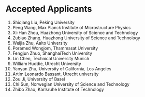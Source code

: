 # Accepted Applicants

1. Shiqiang Liu, Peking University
1. Peng Wang, Max Planck Institute of Microstructure Physics
1. Xi-Han Zhou,	Huazhong University of Science and Technology
1. Zubiao Zhang, Huazhong University of Science and Technology
1. Weijia Zhu, Aalto University
1. Poramed Wongjom,	Thammasat University
1. Fengjun Zhuo, ShanghaiTech University
1. Lin Chen, Technical University Munich
1. William Huddie, Utrecht University
1. Yanyan Zhu, University of California, Los Angeles
1. Artim Leonardo Bassant, Utrecht university
1. Zou Ji, University of Basel
1. Chi Sun, Norwegian University of Science and Technology
1. Zhibo Zhao, Karlsruhe Institute of Technology